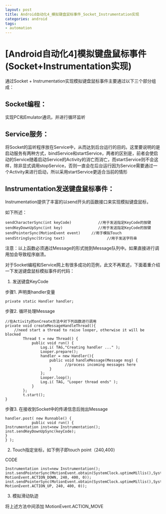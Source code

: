 ```yaml
---
layout: post
title: Android自动化4_模拟键盘鼠标事件_Socket_Instrumentation实现
categories: android
tags: 
- automation
---
```


# [Android自动化4]模拟键盘鼠标事件(Socket+Instrumentation实现)

通过Socket + Instrumentation实现模拟键盘鼠标事件主要通过以下三个部分组成：
## Socket编程：
实现PC和Emulator通讯，并进行循环监听

## Service服务：
将Socket的监听程序放在Service中，从而达到后台运行的目的。这里要说明的是启动服务有两种方式，bindService和startService，两者的区别是，前者会使启动的Service随着启动Service的Activity的消亡而消亡，而startService则不会这样，除非显式调用stopService，否则一直会在后台运行因为Service需要通过一个Activity来进行启动，所以采用startService更适合当前的情形

## Instrumentation发送键盘鼠标事件：
Instrumentation提供了丰富的以send开头的函数接口来实现模拟键盘鼠标，

如下所述：

    sendCharacterSync(int keyCode)            //用于发送指定KeyCode的按键
    sendKeyDownUpSync(int key)                //用于发送指定KeyCode的按键
    sendPointerSync(MotionEvent event)     //用于模拟Touch
    sendStringSync(String text)                   //用于发送字符串

注意：以上函数必须通过Message的形式抛到Message队列中。如果直接进行调用加会导致程序崩溃。


对于Socket编程和Service网上有很多成功的范例，此文不再累述，下面着重介绍一下发送键盘鼠标模拟事件的代码：
1. 发送键盘KeyCode

步骤1. 声明类handler变量

    private static Handler handler;
 
步骤2. 循环处理Message

    //在Activity的onCreate方法中对下列函数进行调用
    private void createMessageHandleThread(){
        //need start a thread to raise looper, otherwise it will be blocked
            Thread t = new Thread() {
                public void run() {
                    Log.i( TAG,"Creating handler ..." );
                    Looper.prepare();
                    handler = new Handler(){
                        public void handleMessage(Message msg) {
                               //process incoming messages here
                        }
                    };
                    Looper.loop();
                    Log.i( TAG, "Looper thread ends" );
                }
            };
            t.start();
    }
 
步骤3. 在接收到Socket中的传递信息后抛出Message

    handler.post( new Runnable() {
                public void run() {
    Instrumentation inst=new Instrumentation();
    inst.sendKeyDownUpSync(keyCode);
    }
    } );
 
2. Touch指定坐标，如下例子即touch point（240,400）

CODE

    Instrumentation inst=new Instrumentation();
    inst.sendPointerSync(MotionEvent.obtain(SystemClock.uptimeMillis(),SystemClock.uptimeMillis(), MotionEvent.ACTION_DOWN, 240, 400, 0));
    inst.sendPointerSync(MotionEvent.obtain(SystemClock.uptimeMillis(),SystemClock.uptimeMillis(), MotionEvent.ACTION_UP, 240, 400, 0));
          
3. 模拟滑动轨迹

将上述方法中间添加 MotionEvent.ACTION_MOVE
